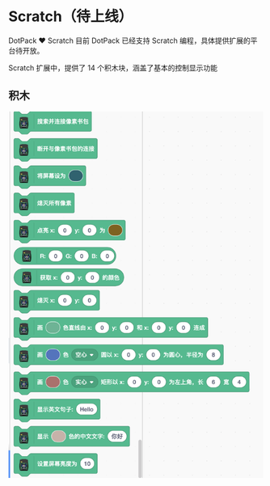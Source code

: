 # Scratch（待上线）

DotPack ❤️ Scratch
目前 DotPack 已经支持 Scratch 编程，具体提供扩展的平台待开放。

Scratch 扩展中，提供了 14 个积木块，涵盖了基本的控制显示功能

## 积木

![](/img/scratch.png)